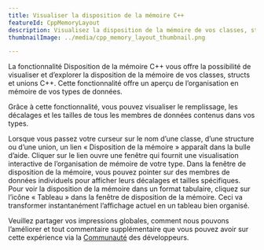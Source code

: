 ```yaml
---
title: Visualiser la disposition de la mémoire C++
featureId: CppMemoryLayout
description: Visualisez la disposition de la mémoire de vos classes, structs et unions C++.
thumbnailImage: ../media/cpp_memory_layout_thumbnail.png

---
```



La fonctionnalité Disposition de la mémoire C++ vous offre la possibilité de visualiser et d’explorer la disposition de la mémoire de vos classes, structs et unions C++. Cette fonctionnalité offre un aperçu de l’organisation en mémoire de vos types de données.

Grâce à cette fonctionnalité, vous pouvez visualiser le remplissage, les décalages et les tailles de tous les membres de données contenus dans vos types.

Lorsque vous passez votre curseur sur le nom d’une classe, d’une structure ou d’une union, un lien « Disposition de la mémoire » apparaît dans la bulle d’aide. Cliquer sur le lien ouvre une fenêtre qui fournit une visualisation interactive de l’organisation de mémoire de votre type. Dans la fenêtre de disposition de la mémoire, vous pouvez pointer sur des membres de données individuels pour afficher leurs décalages et tailles spécifiques.
Pour voir la disposition de la mémoire dans un format tabulaire, cliquez sur l’icône « Tableau » dans la fenêtre de disposition de la mémoire. Ceci va transformer instantanément l’affichage actuel en un tableau bien organisé.

Veuillez partager vos impressions globales, comment nous pouvons l’améliorer et tout commentaire supplémentaire que vous pouvez avoir sur cette expérience via la [Communauté](https://developercommunity.visualstudio.com/VisualStudio) des développeurs.
